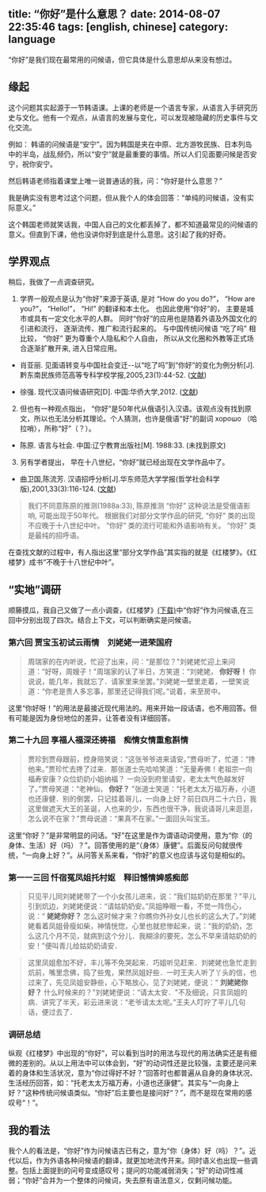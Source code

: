 title: “你好”是什么意思？
date: 2014-08-07 22:35:46
tags: [english, chinese]
category: language
---

“你好”是我们现在最常用的问候语，但它具体是什么意思却从来没有想过。

<!--more-->

## 缘起

这个问题其实起源于一节韩语课。上课的老师是一个语言专家，从语言入手研究历史与文化。他有一个观点，从语言的发展与变化，可以发现被隐藏的历史事件与文化交流。

例如： 韩语的问候语是“安宁”。因为韩国是夹在中原、北方游牧民族、日本列岛中的半岛，战乱频仍，所以“安宁”就是最重要的事情。所以人们见面要问候是否安宁，祝你安宁。

然后韩语老师指着课堂上唯一说普通话的我，问：“你好是什么意思？”

我是确实没有思考过这个问题，但从我个人的体会回答：“单纯的问候语，没有实际意义。”

这个韩国老师就笑话我，中国人自己的文化都丢掉了，都不知道最常见的问候语的意义。但直到下课，他也没讲你好到底是什么意思。这引起了我的好奇。

## 学界观点

稍后，我做了一点调查研究。

1. 学界一般观点是认为“你好”来源于英语, 是对 “How do you do?”， “How are you?”， “Hello!”， “Hi!” 的翻译和本土化。 也因此使用“你好”的， 主要是城市或具有一定文化水平的人群。 同时“你好”的应用也是随着外语及外国文化的引进和流行， 逐渐流传、推广和流行起来的。 与中国传统问候语 “吃了吗” 相比较， “你好” 更为尊重个人隐私和个人自由， 所以从文化圈和外教等正式场合逐渐扩散开来, 进入日常应用。 

  + 肖亚丽. 见面语转变与中国社会变迁--以“吃了吗”到“你好”的变化为例分析[J]. 黔东南民族师范高等专科学校学报,2005,23(1):44-52. ([文献](/docs/xiaoyali2005.pdf))

  + 徐强. 现代汉语问候语研究[D]. 中国:华侨大学,2012. ([文献](/docs/xuqiang2012.pdf))

2. 但也有一种观点指出， “你好”是50年代从俄语引入汉语。该观点没有找到原文，所以也无法分析其理论。个人猜测，也许是俄语“好”的副词 хорошо （哈拉哨），所称“好”（？）。

  + 陈原. 语言与社会. 中国:辽宁教育出版社[M]. 1988:33. (未找到原文)

3. 另有学者提出， 早在十八世纪，“你好”就已经出现在文学作品中了。

  + 曲卫国,陈流芳. 汉语招呼分析[J].华东师范大学学报(哲学社会科学版),2001,33(3):116-124. ([文献](/docs/quweiguo2001.pdf))

> 我们不同意陈原的推测(1988a:33), 陈原推测 “你好” 这种说法是受俄语影响, 可能出现于50年代。 根据我们对部分文学作品的研究, “你好” 类的出现不应晚于十八世纪中叶。 “你好” 类的流行可能和外语影响有关。 “你好” 类是最纯的招呼语。 

在查找文献的过程中，有人指出这里“部分文学作品”其实指的就是《红楼梦》。《红楼梦》成书“不晚于十八世纪中叶”。

## “实地”调研

顺藤摸瓜，我自己又做了一点小调查，《红楼梦》[(下载)](/docs/hongloumeng.txt)中“你好”作为问候语,在三回中分别出现了四次。结合上下文，可以判断确实是问候语。

### 第六回 贾宝玉初试云雨情　刘姥姥一进荣国府

> 周瑞家的在内听说，忙迎了出来，问：“是那位？"刘姥姥忙迎上来问道：“好呀，周嫂子！"周瑞家的认了半日，方笑道：“刘姥姥， **你好呀！** 你说说，能几年，我就忘了．请家里来坐罢。”刘姥姥一壁里走着，一壁笑说道：“你老是贵人多忘事，那里还记得我们呢。”说着，来至房中。

这里“你好呀！”的用法是最接近现代用法的。用来开始一段话语，也不用回答。但有可能是因为身份地位的差异，让答者没有详细回答。

### 第二十九回 享福人福深还祷福　痴情女情重愈斟情

> 贾珍到贾母跟前，控身陪笑说：“这张爷爷进来请安。”贾母听了，忙道：“搀他来。”贾珍忙去搀了过来．那张道士先哈哈笑道：“无量寿佛！老祖宗一向福寿安康？众位奶奶小姐纳福？    一向没到府里请安，老太太气色越发好了。”贾母笑道：“老神仙， **你好？** "张道士笑道：“托老太太万福万寿，小道也还康健．别的倒罢，只记挂着哥儿，一向身上好？前日四月二十六日，我这里做遮天大王的圣诞，人也来的少，东西也很干净，我说请哥儿来逛逛，怎么说不在家？"贾母说道：“果真不在家。”一面回头叫宝玉。

这里“你好？”是非常明显的问话。“好”在这里是作为谓语动词使用，意为“你（的身体、生活）好（吗）？”。回答使用的是“（身体）康健”。后面反问句就很传统，“一向身上好？”。从问答关系来看，“你好”的意义也应该与这句是相似的。

### 第一一三回 忏宿冤凤姐托村妪　释旧憾情婢感痴郎

> 只见平儿同刘姥姥带了一个小女孩儿进来，说：“我们姑奶奶在那里？"平儿引到炕边，刘姥姥便说：“请姑奶奶安。”凤姐睁眼一看，不觉一阵伤心，说：“ **姥姥你好？** 怎么这时候才来？你瞧你外孙女儿也长的这么大了。”刘姥姥看着凤姐骨瘦如柴，神情恍惚，心里也就悲惨起来，说：“我的奶奶，怎么这几个月不见，就病到这个分儿．我糊涂的要死，怎么不早来请姑奶奶的安！"便叫青儿给姑奶奶请安．

> 这里凤姐愈加不好，丰儿等不免哭起来．巧姐听见赶来．刘姥姥也急忙走到炕前，嘴里念佛，捣了些鬼，果然凤姐好些．一时王夫人听了丫头的信，也过来了，先见凤姐安静些，心下略放心，见了刘姥姥，便说：“ **刘姥姥你好？** 什么时候来的？"刘姥姥便说：“请太太安．"不及细说，只言凤姐的病．讲究了半天，彩云进来说：“老爷请太太呢。”王夫人叮咛了平儿几句话，便过去了．

### 调研总结

纵观《红楼梦》中出现的“你好”，可以看到当时的用法与现代的用法确实还是有细微的差别的。从以上用法中可以体会到，“好”的动词性还是比较强，主要还是问来着的身体和生活状况，意为“你过得好不好？”回答时也都普遍从自身的身体状况、生活经历回答，如：“托老太太万福万寿，小道也还康健”。其实与“一向身上好？”这种传统问候语类似。“你好”后主要也是接问好“？”，而不是现在常用的感叹号“！”。

## 我的看法

我个人的看法是，“你好”作为问候语古已有之，意为“你（身体）好（吗）？”。近代以后，作为外语各种问候语的翻译，就更加地流传开来。同时语义也出现一些调整。包括上面提到的问号变成感叹号；提问的功能减弱消失；“好”的动词性减弱；“你好”合并为一个整体的问候词，失去原有语法意义，仅剩问候功能。
